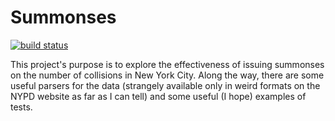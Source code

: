 Summonses
=========

[![build status](https://travis-ci.org/khwilson/summonses.png)](https://travis-ci.org/khwilson/summonses)

This project's purpose is to explore the effectiveness of issuing summonses
on the number of collisions in New York City. Along the way, there are some
useful parsers for the data (strangely available only in weird formats on the
NYPD website as far as I can tell) and some useful (I hope) examples of tests.

